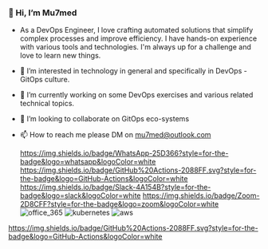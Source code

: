 <!--START_SECTION:badges-->
<!--END_SECTION:badges-->

### 👋 Hi, I’m Mu7med 
- As a DevOps Engineer, I love crafting automated solutions that simplify complex processes and improve efficiency. I have hands-on experience with various tools and technologies. I'm always up for a challenge and love to learn new things.
- 👀 I’m interested in technology in general and specifically in DevOps - GitOps culture.
- 🌱 I’m currently working on some DevOps exercises and various related technical topics.
- 💞️ I’m looking to collaborate on GitOps eco-systems 
- 📫 How to reach me please DM on mu7med@outlook.com






  https://img.shields.io/badge/WhatsApp-25D366?style=for-the-badge&logo=whatsapp&logoColor=white
  https://img.shields.io/badge/GitHub%20Actions-2088FF.svg?style=for-the-badge&logo=GitHub-Actions&logoColor=white
  https://img.shields.io/badge/Slack-4A154B?style=for-the-badge&logo=slack&logoColor=white
  https://img.shields.io/badge/Zoom-2D8CFF?style=for-the-badge&logo=zoom&logoColor=white
  ![office_365](https://github.com/mu7med/mu7med/assets/20521095/7eff0d03-be68-411d-aa3b-aa33d64b946c)
  ![kubernetes](https://github.com/mu7med/mu7med/assets/20521095/3561fdc0-cbef-4303-8445-ab97becfe262)
  ![aws](https://github.com/mu7med/mu7med/assets/20521095/e8886b3e-0ac2-48fe-b628-876081d4add2)

https://img.shields.io/badge/GitHub%20Actions-2088FF.svg?style=for-the-badge&logo=GitHub-Actions&logoColor=white
<!---
Mu7med/Mu7med is a ✨ special ✨ repository because its `README.md` (this file) appears on your GitHub profile.
You can click the Preview link to take a look at your changes.
--->

